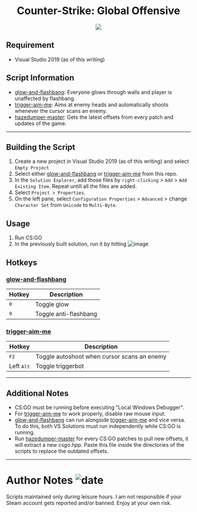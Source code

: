 # <div align="center"> Counter-Strike: Global Offensive </div>
<p align="center"> <img src="https://i.ibb.co/TLB5Hk4/4ce9e1f2403bc1a13118ab2e2dda6d47-1-1-30.jpg"> </p>

## Requirement
* Visual Studio 2019 (as of this writing)

## Script Information
* [glow-and-flashbang](glow-and-flashbang): Everyone glows through walls and player is unaffected by flashbang.
* [trigger-aim-me](trigger-aim-me): Aims at enemy heads and automatically shoots whenever the cursor scans an enemy.
* [hazedumper-master](hazedumper-master): Gets the latest offsets from every patch and updates of the game.

---
## Building the Script
1. Create a new project in Visual Studio 2019 (as of this writing) and select `Empty Project`
2. Select either [glow-and-flashbang](glow-and-flashbang) or [trigger-aim-me](trigger-aim-me) from this repo.
3. In the `Solution Explorer`, add those files by `right-clicking` > `Add` > `Add Existing Item`. Repeat untill all the files are added.
4. Select `Project > Properties`.
5. On the left pane, select `Configuration Properties` > `Advanced` > change `Character Set` from `Unicode` to `Multi-Byte`.

## Usage
1. Run CS:GO
2. In the previously built solution, run it by hitting ![image](https://i.ibb.co/8cv7L6h/Capture.png "Local Windows Debugger")

## Hotkeys
### [glow-and-flashbang](glow-and-flashbang)
| Hotkey        | Description           |
| ------------- | --------------------- |
| <kbd>0</kbd>  | Toggle glow           |
| <kbd>9</kbd>  | Toggle anti-flashbang |

### [trigger-aim-me](trigger-aim-me)
| Hotkey                | Description                                 |
| -------------         | ------------------------------------------- |
| <kbd>F2</kbd>         | Toggle autoshoot when cursor scans an enemy |
| Left <kbd>Alt</kbd>   | Toggle triggerbot                           |

---
## Additional Notes
* CS:GO must be running before executing "Local Windows Debugger".
* For [trigger-aim-me](trigger-aim-me) to work properly, disable raw mouse input.
* [glow-and-flashbang](glow-and-flashbang) can run alongside [trigger-aim-me](trigger-aim-me) and vice versa. To do this, both VS Solutions must run independently while CS:GO is running.
* Run [hazedumper-master](hazedumper-master) for every CS:GO patches to pull new offsets, it will extract a new *csgo.hpp*. Paste this file inside the directories of the scripts to replace the outdated offsets.

---
# Author Notes ![[date](https://img.shields.io/badge/Date-19%20Mar%202021-orange)](https://github.com/erwynesantos/csgo)
Scripts maintained only during leisure hours. I am not responsible if your Steam account gets reported and/or banned. Enjoy at your own risk.
